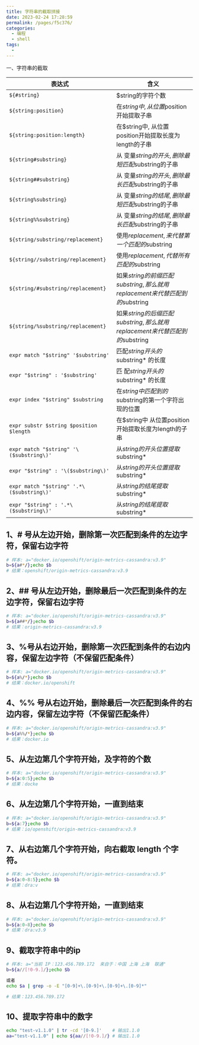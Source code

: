 ```yaml
---
title: 字符串的截取拼接
date: 2023-02-24 17:28:59
permalink: /pages/f5c376/
categories:
  - 编程
  - shell
tags:
  - 
---
```


一、字符串的截取

| 表达式                                       | 含义                                                        |
| ----------------------------------------- | --------------------------------------------------------- |
| `${#string}`                              | $string的字符个数                                              |
| `${string:position}`                      | 在$string中, 从位置$position开始提取子串                             |
| `${string:position:length}`               | 在$string中, 从位置position开始提取长度为length的子串                    |
| `${string#substring}`                     | 从 变量$string的开头, 删除最短匹配$substring的子串                       |
| `${string##substring}`                    | 从 变量$string的开头, 删除最长匹配$substring的子串                       |
| `${string%substring}`                     | 从 变量$string的结尾, 删除最短匹配$substring的子串                       |
| `${string%%substring}`                    | 从 变量$string的结尾, 删除最长匹配$substring的子串                       |
| `${string/substring/replacement}`         | 使用$replacement, 来代替第一个匹配的$substring                       |
| `${string//substring/replacement}`        | 使用$replacement, 代替所有匹配的$substring                         |
| `${string/#substring/replacement}`        | 如果$string的前缀匹配substring, 那么就用replacement来代替匹配到的$substring |
| `${string/%substring/replacement}`        | 如果$string的后缀匹配substring, 那么就用replacement来代替匹配到的$substring |
| `expr match "$string" '$substring'`       | 匹配$string开头的$substring* 的长度                               |
| `expr "$string" : '$substring'`           | 匹 配$string开头的$substring* 的长度                              |
| `expr index "$string" $substring`         | 在$string中匹配到的$substring的第一个字符出现的位置                        |
| `expr substr $string $position $length`   | 在$string中 从位置position开始提取长度为length的子串                     |
| `expr match "$string" '\($substring\)'`   | 从$string的 开头位置提取$substring*                               |
| `expr "$string" : '\($substring\)'`       | 从$string的 开头位置提取$substring*                               |
| `expr match "$string" '.*\($substring\)'` | 从$string的 结尾提取$substring*                                 |
| `expr "$string" : '.*\($substring\)'`     | 从$string的 结尾提取$substring*                                 |

## 1、# 号从左边开始，删除第一次匹配到条件的左边字符，保留右边字符

```bash
# 样本: a="docker.io/openshift/origin-metrics-cassandra:v3.9"
b=${a#*/};echo $b
# 结果：openshift/origin-metrics-cassandra:v3.9
```

## 2、## 号从左边开始，删除最后一次匹配到条件的左边字符，保留右边字符

```bash
# 样本: a="docker.io/openshift/origin-metrics-cassandra:v3.9"
b=${a##*/};echo $b
# 结果：origin-metrics-cassandra:v3.9
```

## 3、%号从右边开始，删除第一次匹配到条件的右边内容，保留左边字符（不保留匹配条件）

```bash
# 样本: a="docker.io/openshift/origin-metrics-cassandra:v3.9"   
b=${a%/*};echo $b
# 结果：docker.io/openshift
```

## 4、%% 号从右边开始，删除最后一次匹配到条件的右边内容，保留左边字符（不保留匹配条件）

```bash
# 样本: a="docker.io/openshift/origin-metrics-cassandra:v3.9"   
b=${a%%/*};echo $b
# 结果：docker.io
```

## 5、从左边第几个字符开始，及字符的个数

```bash
# 样本: a="docker.io/openshift/origin-metrics-cassandra:v3.9"   
b=${a:0:5};echo $b
# 结果：docke
```

## 6、从左边第几个字符开始，一直到结束

```bash
# 样本: a="docker.io/openshift/origin-metrics-cassandra:v3.9"   
b=${a:7};echo $b
# 结果：io/openshift/origin-metrics-cassandra:v3.9
```

## 7、从右边第几个字符开始，向右截取 length 个字符。

```bash
# 样本: a="docker.io/openshift/origin-metrics-cassandra:v3.9"   
b=${a:0-8:5};echo $b
# 结果：dra:v
```

## 8、从右边第几个字符开始，一直到结束

```bash
# 样本: a="docker.io/openshift/origin-metrics-cassandra:v3.9"   
b=${a:0-8};echo $b
# 结果：dra:v3.9
```

## 9、截取字符串中的ip

```bash
# 样本: a="当前 IP：123.456.789.172  来自于：中国 上海 上海  联通"
b=${a//[!0-9.]/};echo $b

或者
echo $a | grep -o -E "[0-9]+\.[0-9]+\.[0-9]+\.[0-9]*"

# 结果：123.456.789.172
```

## 10、提取字符串中的数字

```bash
echo "test-v1.1.0" | tr -cd '[0-9.]'    # 输出1.1.0
aa="test-v1.1.0" | echo ${aa//[!0-9.]/} # 输出1.1.0
```
